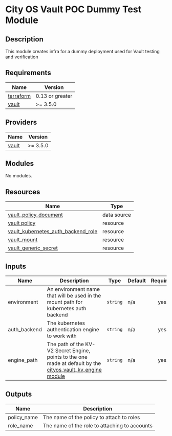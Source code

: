# City OS Vault POC Dummy Test Module

## Description

This module creates infra for a dummy deployment used for Vault testing and verification

## Requirements

| Name                                   | Version         |
|----------------------------------------|-----------------|
| [terraform](https://www.terraform.io/) | 0.13 or greater |
| [vault](https://www.vaultproject.io/)  | >= 3.5.0        |

## Providers

| Name                                                                         | Version  |
|------------------------------------------------------------------------------|----------|
| [vault](https://registry.terraform.io/providers/hashicorp/vault/latest/docs) | >= 3.5.0 |

## Modules

No modules.

## Resources

| Name                                                                                                                                             | Type        |
|--------------------------------------------------------------------------------------------------------------------------------------------------|-------------|
| [vault_policy_document](https://registry.terraform.io/providers/hashicorp/vault/latest/docs/data-sources/policy_document)                        | data source |
| [vault policy](https://registry.terraform.io/providers/hashicorp/vault/latest/docs/resources/policy)                                             | resource    |
| [vault_kubernetes_auth_backend_role](https://registry.terraform.io/providers/hashicorp/vault/latest/docs/resources/kubernetes_auth_backend_role) | resource    |
| [vault_mount](https://registry.terraform.io/providers/hashicorp/vault/latest/docs/resources/mount)                                               | resource    |
| [vault_generic_secret](https://registry.terraform.io/providers/hashicorp/vault/3.5.0/docs/resources/generic_secret)                              | resource    |

## Inputs

| Name         | Description                                                                                                                                                                                                                        | Type     | Default | Required |
|--------------|------------------------------------------------------------------------------------------------------------------------------------------------------------------------------------------------------------------------------------|----------|---------|:--------:|
| environment  | An environment name that will be used in the mount path for kubernetes auth backend                                                                                                                                                | `string` | n/a     |   yes    |
| auth_backend | The kubernetes authentication engine to work with                                                                                                                                                                                  | `string` | n/a     |   yes    |
| engine_path  | The path of the KV-V2 Secret Engine, points to the one made at default by the [cityos_vault_kv_engine module](https://github.tri-ad.tech/cityos-platform/cityos/tree/main/infrastructure/terraform/modules/cityos_vault_kv_engine) | `string` | n/a     |   yes    |

## Outputs

| Name        | Description                                   |
|-------------|-----------------------------------------------|
| policy_name | The name of the policy to attach to roles     |
| role_name   | The name of the role to attaching to accounts |
